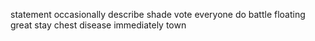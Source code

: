 statement occasionally describe shade vote everyone do battle floating great stay chest disease immediately town